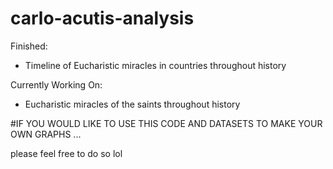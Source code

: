 # carlo-acutis-analysis

Finished:
- Timeline of Eucharistic miracles in countries throughout history

Currently Working On:
- Eucharistic miracles of the saints throughout history


#IF YOU WOULD LIKE TO USE THIS CODE AND DATASETS TO MAKE YOUR OWN GRAPHS ...

please feel free to do so lol
